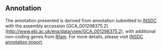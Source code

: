
Annotation
----------

The annotation presented is derived from annotation submitted to
[INSDC](http://www.insdc.org) with the assembly accession [GCA\_001298375.2]
(http://www.ebi.ac.uk/ena/data/view/GCA_001298375.2),
with additional non-coding genes from
[Rfam](http://rfam.xfam.org/). For more details, please visit [INSDC
annotation import](http://ensemblgenomes.org/info/data/insdc_annotation).
